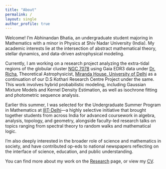 ```yaml
---
title: "About"
permalink: /
layout: single
author_profile: true
---
```


Welcome! I’m Abhinandan Bhatia, an undergraduate student majoring in Mathematics with a minor in Physics at Shiv Nadar University (India). My academic interests lie at the intersection of abstract mathematical theory, stellar dynamics, and data-driven astrophysical modeling.

Currently, I am working on a research project analyzing the extra-tidal regions of the globular cluster [NGC 7078](https://en.wikipedia.org/wiki/Messier_15) using Gaia EDR3 data under [Dr. Richa](https://www.mirandahouse.ac.in/academics/departments/physics/physics_faculty.php), Theoretical Astrophysicist, [Miranda House, University of Delhi](https://www.mirandahouse.ac.in/centres/dskc/summerworkshop25.php) as a continuation of our D.S Kothari Research Centre Project under the same. This work involves hybrid probabilistic modeling, including Gaussian Mixture Models and Kernel Density Estimation, as well as isochrone fitting and photometric sequence analysis.

Earlier this summer, I was selected for the Undergraduate Summer Program in Mathematics at [IIIT-Delhi](https://math.iiitd.ac.in/)—a highly selective initiative that brought together students from across India for advanced coursework in algebra, analysis, topology, and geometry, alongside faculty-led research talks on topics ranging from spectral theory to random walks and mathematical logic.

I’m also deeply interested in the broader role of science and mathematics in society, and have contributed op-eds to national newspapers reflecting on the interface of science, education, and public understanding.

You can find more about my work on the [Research](/research/) page, or view my [CV](/files/Abhinandan_CV.pdf).
